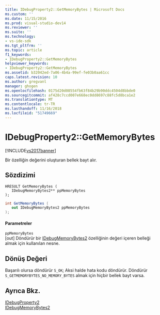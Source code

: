```yaml
---
title: IDebugProperty2::GetMemoryBytes | Microsoft Docs
ms.custom: ''
ms.date: 11/15/2016
ms.prod: visual-studio-dev14
ms.reviewer: ''
ms.suite: ''
ms.technology:
- vs-ide-sdk
ms.tgt_pltfrm: ''
ms.topic: article
f1_keywords:
- IDebugProperty2::GetMemoryBytes
helpviewer_keywords:
- IDebugProperty2::GetMemoryBytes
ms.assetid: b32042ed-7a06-4b4a-99ef-fe03b0aa61cc
caps.latest.revision: 10
ms.author: gregvanl
manager: ghogen
ms.openlocfilehash: 0175d20d08554fb63f84b29b90ddc4504d8bbde0
ms.sourcegitcommit: af428c7ccd007e668ec0dd8697c88fc5d8bca1e2
ms.translationtype: MT
ms.contentlocale: tr-TR
ms.lasthandoff: 11/16/2018
ms.locfileid: "51749669"
---
```

# <a name="idebugproperty2getmemorybytes"></a>IDebugProperty2::GetMemoryBytes
[!INCLUDE[vs2017banner](../../../includes/vs2017banner.md)]

Bir özelliğin değerini oluşturan bellek bayt alır.  
  
## <a name="syntax"></a>Sözdizimi  
  
```cpp#  
HRESULT GetMemoryBytes (   
   IDebugMemoryBytes2** ppMemoryBytes  
);  
```  
  
```csharp  
int GetMemoryBytes (   
   out IDebugMemoryBytes2 ppMemoryBytes  
);  
```  
  
#### <a name="parameters"></a>Parametreler  
 `ppMemoryBytes`  
 [out] Döndürür bir [IDebugMemoryBytes2](../../../extensibility/debugger/reference/idebugmemorybytes2.md) özelliğinin değeri içeren belleği almak için kullanılan nesne.  
  
## <a name="return-value"></a>Dönüş Değeri  
 Başarılı olursa döndürür `S_OK`; Aksi halde hata kodu döndürür. Döndürür `S_GETMEMORYBYTES_NO_MEMORY_BYTES` almak için hiçbir bellek bayt varsa.  
  
## <a name="see-also"></a>Ayrıca Bkz.  
 [IDebugProperty2](../../../extensibility/debugger/reference/idebugproperty2.md)   
 [IDebugMemoryBytes2](../../../extensibility/debugger/reference/idebugmemorybytes2.md)

